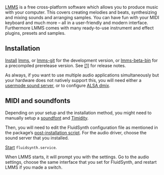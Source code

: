 [LMMS](https://lmms.io/) is a free cross-platform software which allows you to produce music with your computer. This covers creating melodies and beats, synthesizing and mixing sounds and arranging samples. You can have fun with your MIDI keyboard and much more – all in a user-friendly and modern interface. Furthermore LMMS comes with many ready-to-use instrument and effect plugins, presets and samples.

## Installation

[Install](/index.php/Install "Install") [lmms](https://www.archlinux.org/packages/?name=lmms), or [lmms-git](https://aur.archlinux.org/packages/lmms-git/) for the development version, or [lmms-beta-bin](https://aur.archlinux.org/packages/lmms-beta-bin/) for a precompiled prerelease version. See [[1]](https://github.com/LMMS/lmms/releases) for release notes.

As always, if you want to use multiple audio applications simultaneously but your hardware does not natively support this, you will need either a [usermode sound server](/index.php/Sound#Sound_servers "Sound"), or to configure [ALSA dmix](/index.php/Alsa#Dmix "Alsa").

## MIDI and soundfonts

Depending on your setup and the installation method, you might need to manually setup a [soundfont](/index.php/Timidity#SoundFonts "Timidity") and [Timidity](/index.php/Timidity "Timidity").

Then, you will need to edit the FluidSynth configuration file as mentioned in the package’s [post-installation script](https://projects.archlinux.org/svntogit/packages.git/tree/trunk/fluidsynth.install?h=packages/fluidsynth). For the audio driver, choose the sound server that you installed.

[Start](/index.php/Start "Start") `fluidsynth.service`.

When LMMS starts, it will prompt you with the settings. Go to the audio settings, choose the same interface that you set for FluidSynth, and restart LMMS if you made a switch.